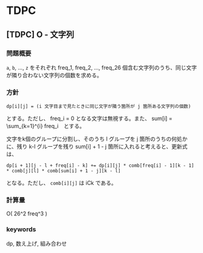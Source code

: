 # TDPC

## [TDPC] O - 文字列

### 問題概要

`a`, `b`, ..., `z` をそれぞれ freq_1, freq_2, ..., freq_26 個含む文字列のうち、同じ文字が隣り合わない文字列の個数を求める。

### 方針

```
dp[i][j] = (i 文字目まで見たときに同じ文字が隣う箇所が j 箇所ある文字列の個数)
```

とする。ただし、 freq_i = 0 となる文字は無視する。また、 sum[i] = \sum_{k=1}^{i} freq_i　とする。

文字をk個のグループに分割し、そのうち l グループを j 箇所のうちの何処かに、残り k-l グループを残り sum[i] + 1 - j 箇所に入れると考えると、更新式は、

```
dp[i + 1][j - l + freq[i] - k] += dp[i][j] * comb[freq[i] - 1][k - 1] * comb[j][l] * comb[sum[i] + 1 - j][k - l]
```

となる。ただし、 `comb[i][j]` は iCk である。


### 計算量

O( 26^2 freq^3 )


### keywords

dp, 数え上げ, 組み合わせ
